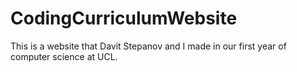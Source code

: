 # CodingCurriculumWebsite
This is a website that Davit Stepanov and I made in our first year of computer science at UCL.
